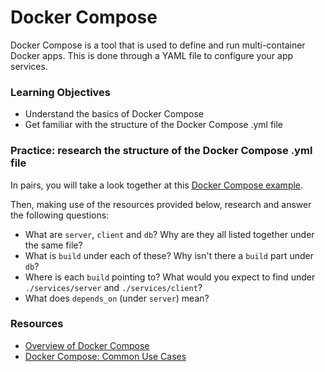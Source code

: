 # Docker Compose

Docker Compose is a tool that is used to define and run multi-container Docker apps. This is done through a YAML file to configure your app services.

### Learning Objectives
- Understand the basics of Docker Compose
- Get familiar with the structure of the Docker Compose .yml file

### Practice: research the structure of the Docker Compose .yml file

In pairs, you will take a look together at this [Docker Compose example](https://github.com/makersacademy/devops-course/blob/main/workshops/week-5/docker_compose.yml).

Then, making use of the resources provided below, research and answer the following questions:
- What are `server`, `client` and `db`? Why are they all listed together under the same file?
- What is `build` under each of these? Why isn't there a `build` part under `db`?
- Where is each `build` pointing to? What would you expect to find under `./services/server` and `./services/client`?
- What does `depends_on` (under `server`) mean?

### Resources
- [Overview of Docker Compose](https://docs.docker.com/compose/)
- [Docker Compose: Common Use Cases](https://docs.docker.com/compose/#common-use-cases)
